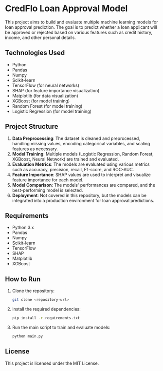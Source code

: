 
# CredFlo Loan Approval Model

This project aims to build and evaluate multiple machine learning models for loan approval prediction. The goal is to predict whether a loan applicant will be approved or rejected based on various features such as credit history, income, and other personal details.

## Technologies Used

- Python
- Pandas
- Numpy
- Scikit-learn
- TensorFlow (for neural networks)
- SHAP (for feature importance visualization)
- Matplotlib (for data visualization)
- XGBoost (for model training)
- Random Forest (for model training)
- Logistic Regression (for model training)

## Project Structure

1. **Data Preprocessing**: The dataset is cleaned and preprocessed, handling missing values, encoding categorical variables, and scaling features as necessary.
2. **Model Training**: Multiple models (Logistic Regression, Random Forest, XGBoost, Neural Network) are trained and evaluated.
3. **Evaluation Metrics**: The models are evaluated using various metrics such as accuracy, precision, recall, F1-score, and ROC-AUC.
4. **Feature Importance**: SHAP values are used to interpret and visualize feature importance for each model.
5. **Model Comparison**: The models' performances are compared, and the best-performing model is selected.
6. **Deployment**: Not covered in this repository, but the models can be integrated into a production environment for loan approval predictions.

## Requirements

- Python 3.x
- Pandas
- Numpy
- Scikit-learn
- TensorFlow
- SHAP
- Matplotlib
- XGBoost

## How to Run

1. Clone the repository:
   ```bash
   git clone <repository-url>
   ```
2. Install the required dependencies:
   ```bash
   pip install -r requirements.txt
   ```
3. Run the main script to train and evaluate models:
   ```bash
   python main.py
   ```

## License

This project is licensed under the MIT License.
